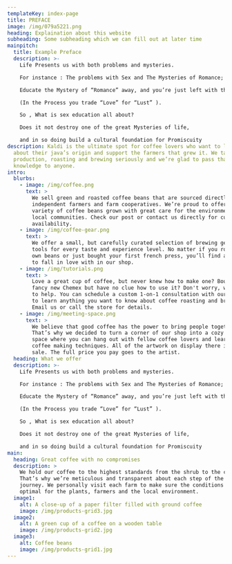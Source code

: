 ```yaml
---
templateKey: index-page
title: PREFACE
image: /img/079a5221.png
heading: Explaination about this website
subheading: Some subheading which we can fill out at later time
mainpitch:
  title: Example Preface
  description: >-
    Life Presents us with both problems and mysteries. 

    For instance : The problems with Sex and The Mysteries of Romance; 

    Educate the Mystery of “Romance” away, and you’re just left with the problem of “Sex”.

    (In the Process you trade “Love” for “Lust” ).

    So , What is sex education all about? 

    Does it not destroy one of the great Mysteries of life,

    and in so doing build a cultural foundation for Promiscuity
description: Kaldi is the ultimate spot for coffee lovers who want to learn
  about their java’s origin and support the farmers that grew it. We take coffee
  production, roasting and brewing seriously and we’re glad to pass that
  knowledge to anyone.
intro:
  blurbs:
    - image: /img/coffee.png
      text: >
        We sell green and roasted coffee beans that are sourced directly from
        independent farmers and farm cooperatives. We’re proud to offer a
        variety of coffee beans grown with great care for the environment and
        local communities. Check our post or contact us directly for current
        availability.
    - image: /img/coffee-gear.png
      text: >
        We offer a small, but carefully curated selection of brewing gear and
        tools for every taste and experience level. No matter if you roast your
        own beans or just bought your first french press, you’ll find a gadget
        to fall in love with in our shop.
    - image: /img/tutorials.png
      text: >
        Love a great cup of coffee, but never knew how to make one? Bought a
        fancy new Chemex but have no clue how to use it? Don't worry, we’re here
        to help. You can schedule a custom 1-on-1 consultation with our baristas
        to learn anything you want to know about coffee roasting and brewing.
        Email us or call the store for details.
    - image: /img/meeting-space.png
      text: >
        We believe that good coffee has the power to bring people together.
        That’s why we decided to turn a corner of our shop into a cozy meeting
        space where you can hang out with fellow coffee lovers and learn about
        coffee making techniques. All of the artwork on display there is for
        sale. The full price you pay goes to the artist.
  heading: What we offer
  description: >-
    Life Presents us with both problems and mysteries. 

    For instance : The problems with Sex and The Mysteries of Romance; 

    Educate the Mystery of “Romance” away, and you’re just left with the problem of “Sex”.

    (In the Process you trade “Love” for “Lust” ).

    So , What is sex education all about? 

    Does it not destroy one of the great Mysteries of life,

    and in so doing build a cultural foundation for Promiscuity
main:
  heading: Great coffee with no compromises
  description: >
    We hold our coffee to the highest standards from the shrub to the cup.
    That’s why we’re meticulous and transparent about each step of the coffee’s
    journey. We personally visit each farm to make sure the conditions are
    optimal for the plants, farmers and the local environment.
  image1:
    alt: A close-up of a paper filter filled with ground coffee
    image: /img/products-grid3.jpg
  image2:
    alt: A green cup of a coffee on a wooden table
    image: /img/products-grid2.jpg
  image3:
    alt: Coffee beans
    image: /img/products-grid1.jpg
---
```

